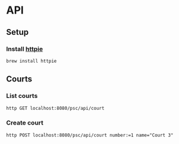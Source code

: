 # API
## Setup
### Install [httpie](https://httpie.org/)
`brew install httpie`

## Courts
### List courts
`http GET localhost:8080/psc/api/court`

### Create court
`http POST localhost:8080/psc/api/court number:=1 name="Court 3"`